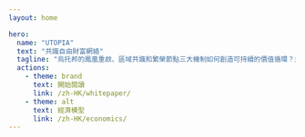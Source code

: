 ```yaml
---
layout: home

hero:
  name: "UTOPIA"
  text: "共識自由財富網絡"
  tagline: "烏托邦的鳳凰重啟、區域共識和繁榮節點三大機制如何創造可持續的價值循環？這份革命性文檔將為您揭曉答案，並將深刻影響您的財富觀念。"
  actions:
    - theme: brand
      text: 開始閱讀
      link: /zh-HK/whitepaper/
    - theme: alt
      text: 經濟模型
      link: /zh-HK/economics/
---
```


<ParticlesBackground />